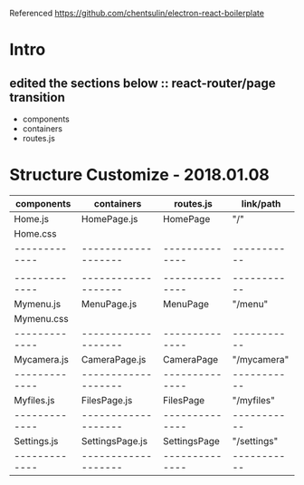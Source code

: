 Referenced https://github.com/chentsulin/electron-react-boilerplate

# Intro
## edited the sections below :: react-router/page transition
- components
- containers
- routes.js


# Structure Customize - 2018.01.08

components   |  containers       | routes.js    | link/path |
-------------|-------------------|--------------|-----------|
Home.js      |  HomePage.js      | HomePage     |   "/"     |
Home.css     |                   |              |           |
-------------|-------------------|--------------|-----------|
             |                   |              |           |
-------------|-------------------|--------------|-----------|         
Mymenu.js    |  MenuPage.js      | MenuPage     |  "/menu"  |
Mymenu.css   |                   |              |           |
-------------|-------------------|--------------|-----------|
Mycamera.js  |  CameraPage.js    | CameraPage   |"/mycamera"|
-------------|-------------------|--------------|-----------|
Myfiles.js   |  FilesPage.js     | FilesPage    |"/myfiles" |
-------------|-------------------|--------------|-----------|
Settings.js  |  SettingsPage.js  | SettingsPage |"/settings"|
-------------|-------------------|--------------|-----------|